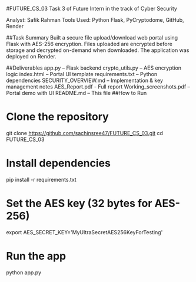 #FUTURE_CS_03
Task 3 of Future Intern in the track of Cyber Security

Analyst: Safik Rahman
Tools Used: Python Flask, PyCryptodome, GitHub, Render

##Task Summary
Built a secure file upload/download web portal using Flask with AES-256 encryption. Files uploaded are encrypted before storage and decrypted on-demand when downloaded. The application was deployed on Render.

##Deliverables
app.py – Flask backend
crypto_utils.py – AES encryption logic
index.html – Portal UI template
requirements.txt – Python dependencies
SECURITY_OVERVIEW.md – Implementation & key management notes
AES_Report.pdf - Full report
Working_screenshots.pdf – Portal demo with UI
README.md – This file
##How to Run
# Clone the repository
git clone https://github.com/sachinsree47/FUTURE_CS_03.git
cd FUTURE_CS_03

# Install dependencies
pip install -r requirements.txt

# Set the AES key (32 bytes for AES-256)
export AES_SECRET_KEY='MyUltraSecretAES256KeyForTesting'

# Run the app
python app.py
